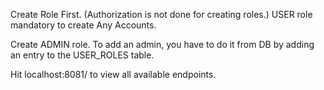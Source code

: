 Create Role First. (Authorization is not done for creating roles.)
USER role mandatory to create Any Accounts.

Create ADMIN role.
To add an admin, you have to do it from DB by adding an entry to the USER_ROLES table.

Hit localhost:8081/ to view all available endpoints.
